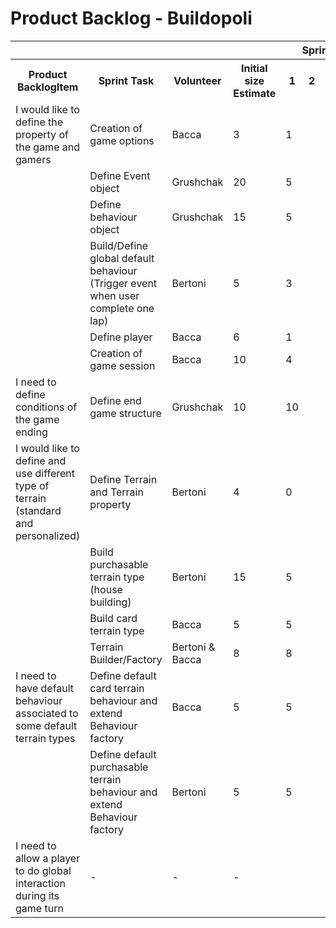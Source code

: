 # Product Backlog - Buildopoli

<table>
    <tr>
        <th colspan="4"></th>
        <th colspan="4">Sprint</th>
    </tr>
    <tr>
        <th>Product BacklogItem</th>
        <th>Sprint Task</th>
        <th>Volunteer</th>
        <th>Initial size Estimate</th>
        <th>1</th>
        <th>2</th>
        <th>3</th>
        <th>4</th>
    </tr>
    <!-- 1 item-->
    <tr>
        <td >I would like to define the property of the game and gamers</td>
        <td>Creation of game options</td>
        <td> Bacca </td>
        <td>3</td>
        <td>1</td>
        <td></td>
        <td></td>
        <td></td>
    </tr>
    <tr>
        <td></td>
        <td>Define Event object</td>
        <td>Grushchak</td>
        <td>20</td>
        <td>5</td>
        <td></td>
        <td></td>
        <td></td>
    </tr>
    <tr>
        <td></td>
        <td>Define behaviour object</td>
        <td>Grushchak</td>
        <td>15</td>
        <td>5</td>
        <td></td>
        <td></td>
        <td></td>
    </tr>
    <tr>
        <td></td>
        <td>Build/Define global default behaviour (Trigger event when user complete one lap)</td>
        <td>Bertoni</td>
        <td>5</td>
        <td>3</td>
        <td></td>
        <td></td>
        <td></td>
    </tr>
    <tr>
        <td></td>
        <td>Define player</td>
        <td>Bacca</td>
        <td>6</td>
        <td>1</td>
        <td></td>
        <td></td>
        <td></td>
    </tr>
    <tr>
        <td></td>
        <td>Creation of game session</td>
        <td>Bacca</td>
        <td>10</td>
        <td>4</td>
        <td></td>
        <td></td>
        <td></td>
    </tr>
    <!-- 2 item-->
    <tr>
        <td>I need to define conditions of the game ending</td>
        <td>Define end game structure</td>
        <td>Grushchak</td>
        <td>10</td>
        <td>10</td>
        <td></td>
        <td></td>
        <td></td>
    </tr>
    <!-- 3 item-->
    <tr>
        <td>I would like to define and use different type of terrain (standard and personalized) </td>
        <td>Define Terrain and Terrain property</td>
        <td>Bertoni</td>
        <td>4</td>
        <td>0</td>
        <td></td>
        <td></td>
        <td></td>
    </tr>
    <tr>
        <td></td>
        <td>Build purchasable terrain type (house building)</td>
        <td>Bertoni</td>
        <td>15</td>
        <td>5</td>
        <td></td>
        <td></td>
        <td></td>
    </tr>
    <tr>
        <td></td>
        <td>Build card terrain type</td>
        <td>Bacca</td>
        <td>5</td>
        <td>5</td>
        <td></td>
        <td></td>
        <td></td>
    </tr>
    <tr>
        <td></td>
        <td>Terrain Builder/Factory</td>
        <td>Bertoni & Bacca</td>
        <td>8</td>
        <td>8</td>
        <td></td>
        <td></td>
        <td></td>
    </tr>
     <!-- 4 item-->
    <tr>
        <td>I need to have default behaviour associated to some default terrain types</td>
        <td>Define default card terrain behaviour and extend Behaviour factory</td>
        <td>Bacca</td>
        <td>5</td>
        <td>5</td>
        <td></td>
        <td></td>
        <td></td>
    </tr>
    <tr>
        <td></td>
        <td>Define default purchasable terrain behaviour and extend Behaviour factory</td>
        <td>Bertoni</td>
        <td>5</td>
        <td>5</td>
        <td></td>
        <td></td>
        <td></td>
    </tr>
    <!-- 5 item-->
    <tr>
        <td>I need to allow a player to do global interaction during its game turn</td>
        <td>-</td>
        <td>-</td>
        <td>-</td>
        <td></td>
        <td></td>
        <td></td>
        <td></td>
    </tr>
</table>
